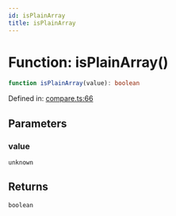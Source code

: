 ```yaml
---
id: isPlainArray
title: isPlainArray
---
```


<!-- DO NOT EDIT: this page is autogenerated from the type comments -->

# Function: isPlainArray()

```ts
function isPlainArray(value): boolean
```

Defined in: [compare.ts:66](https://github.com/TanStack/bouncer/blob/main/packages/pacer/src/compare.ts#L66)

## Parameters

### value

`unknown`

## Returns

`boolean`
